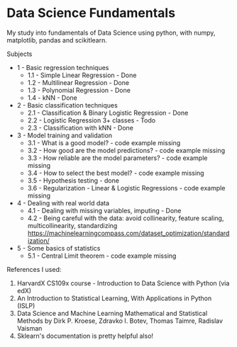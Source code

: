 # Data Science Fundamentals
My study into fundamentals of Data Science using python, with numpy, matplotlib, pandas and scikitlearn. 

Subjects
* 1 - Basic regression techniques
    * 1.1 - Simple Linear Regression - Done 
    * 1.2 - Multilinear Regression - Done
    * 1.3 - Polynomial Regression - Done
    * 1.4 - kNN - Done
* 2 - Basic classification techniques
    * 2.1 - Classification & Binary Logistic Regression - Done
    * 2.2 - Logistic Regression 3+ classes - Todo
    * 2.3 - Classification with kNN - Done
* 3 - Model training and validation
    * 3.1 - What is a good model? - code example missing
    * 3.2 - How good are the model predictions? - code example missing
    * 3.3 - How reliable are the model parameters? - code example missing
    * 3.4 - How to select the best model? - code example missing
    * 3.5 - Hypothesis testing - done
    * 3.6 - Regularization - Linear & Logistic Regressions - code example missing
* 4 - Dealing with real world data 
    * 4.1 - Dealing with missing variables, imputing - Done
    * 4.2 - Being careful with the data: avoid collinearity, feature scaling, multicollinearity, standardizing https://machinelearningcompass.com/dataset_optimization/standardization/
* 5 - Some basics of statistics
    * 5.1 - Central Limit theorem - code example missing
 

References I used:
1. HarvardX CS109x course - Introduction to Data Science with Python (via edX)
2. An Introduction to Statistical Learning, With Applications in Python (ISLP)
3. Data Science and Machine Learning Mathematical and Statistical Methods by Dirk P. Kroese, Zdravko I. Botev, Thomas Taimre, Radislav Vaisman
4. Sklearn's documentation is pretty helpful also!